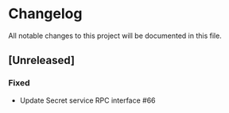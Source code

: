 # Changelog

All notable changes to this project will be documented in this file.

## [Unreleased]

### Fixed

- Update Secret service RPC interface #66
